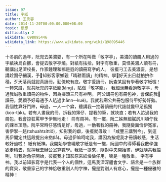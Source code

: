 ```yaml
---
issue: 97
title: 字紙
author: 王秀容
date: 2014-11-20T00:00:00.000+08:00
topic: 懷想
difficulty: 2
wikidata: Q98095446
wikidata_link: https://www.wikidata.org/wiki/Q98095446
---
```

十冬前的過年，阮兜去美濃耍，有一个所在叫做「敬字亭」，美濃的讀冊人用過的字紙袂烏白擲，會提去敬字亭燒。對紙有抾拾，對字有敬重，莫怪美濃人讀有冊，聽講出足濟校長，作家鍾理和嘛是遐的讀冊寫字的人。
彼擺刁工去美濃耍，是想講趁囡仔細漢，予𪜶知影客家鄉親「晴耕雨讀」的精神。學𪜶好天出日就拍拚作穡，歹天落雨就認真讀冊，勤儉較有底，敬字愛讀冊。阮查某囡有學著敬字紙喔！一轉來厝，就共阮兜的字紙籠(láng)，貼做「敬字籠」。
我細漢無看過敬字亭，毋過我誠敬重讀冊的物件，因為攑頭三尺有神明。
阿公講冊包有冊包神，會保庇我𠢕讀冊，愛顧予好毋通予人迒過(hānn--kuè)。我就若廟公共冊包服侍甲好勢好勢。我個性算好鬥陣，毋過，一人一个癖，聽講我一拄著讀冊的代誌就變甲足孤獨(koo-ta̍k)。若有人畫我的冊、拆我的簿仔、提我的筆，就袂直；若有人迒過我的冊包，我會掠狂罵甲予伊無地走！
冊有冊神。有一擺，阮二姊無細膩尻川頓佇我的課本頂懸。阮平常時仔感情足好，毋過，一動著我的冊神，我隨變面佮伊冤家，害伊掣一趒(tshuahtsı̍ttiô)，知影我的癖，後擺就毋敢！「咸豐三講到今」，到這馬伊閣定共這段提出來抐(lā)。毋過伊嘛呵咾我，講因為按呢我才冊讀較懸，生活較好過啦！
紙有紙神。我開始學會曉敬字紙是有一擺，阮國中的導師看我數學強欲走精去，就押我去辦公室算數學。我紙一提來，隨對中央開始畫，伊就隨共我擋咧，叫我對角仔開始，彼擺我才知影原來紙儉儉仔用，嘛是一種敬重。
字有字神。我以前知影寫字是代表一个人的個性，這馬我深深體會文字、語言是一个族群的寶貝，敬重家己的字神佮敬重別人的字神，攏是對別人有疼心，攏是一種優雅的精神！